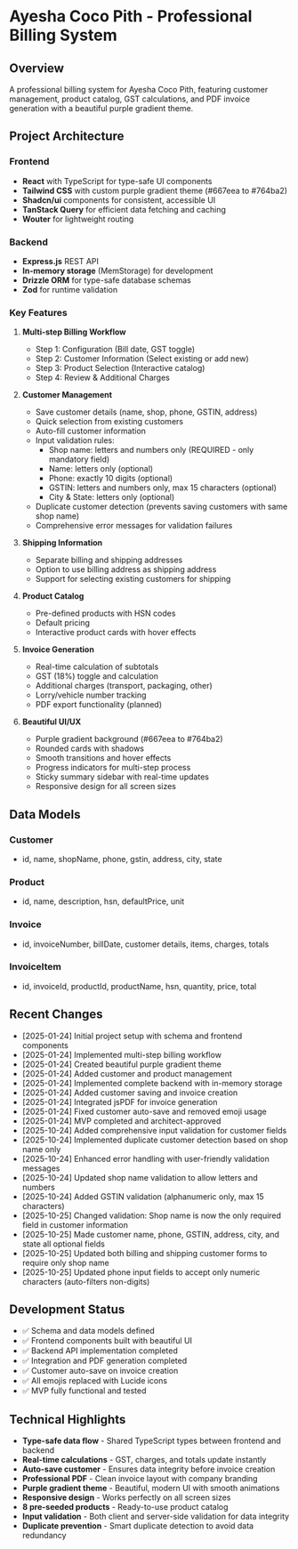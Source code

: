 # Ayesha Coco Pith - Professional Billing System

## Overview
A professional billing system for Ayesha Coco Pith, featuring customer management, product catalog, GST calculations, and PDF invoice generation with a beautiful purple gradient theme.

## Project Architecture

### Frontend
- **React** with TypeScript for type-safe UI components
- **Tailwind CSS** with custom purple gradient theme (#667eea to #764ba2)
- **Shadcn/ui** components for consistent, accessible UI
- **TanStack Query** for efficient data fetching and caching
- **Wouter** for lightweight routing

### Backend
- **Express.js** REST API
- **In-memory storage** (MemStorage) for development
- **Drizzle ORM** for type-safe database schemas
- **Zod** for runtime validation

### Key Features
1. **Multi-step Billing Workflow**
   - Step 1: Configuration (Bill date, GST toggle)
   - Step 2: Customer Information (Select existing or add new)
   - Step 3: Product Selection (Interactive catalog)
   - Step 4: Review & Additional Charges

2. **Customer Management**
   - Save customer details (name, shop, phone, GSTIN, address)
   - Quick selection from existing customers
   - Auto-fill customer information
   - Input validation rules:
     - Shop name: letters and numbers only (REQUIRED - only mandatory field)
     - Name: letters only (optional)
     - Phone: exactly 10 digits (optional)
     - GSTIN: letters and numbers only, max 15 characters (optional)
     - City & State: letters only (optional)
   - Duplicate customer detection (prevents saving customers with same shop name)
   - Comprehensive error messages for validation failures

3. **Shipping Information**
   - Separate billing and shipping addresses
   - Option to use billing address as shipping address
   - Support for selecting existing customers for shipping

4. **Product Catalog**
   - Pre-defined products with HSN codes
   - Default pricing
   - Interactive product cards with hover effects

5. **Invoice Generation**
   - Real-time calculation of subtotals
   - GST (18%) toggle and calculation
   - Additional charges (transport, packaging, other)
   - Lorry/vehicle number tracking
   - PDF export functionality (planned)

6. **Beautiful UI/UX**
   - Purple gradient background (#667eea to #764ba2)
   - Rounded cards with shadows
   - Smooth transitions and hover effects
   - Progress indicators for multi-step process
   - Sticky summary sidebar with real-time updates
   - Responsive design for all screen sizes

## Data Models

### Customer
- id, name, shopName, phone, gstin, address, city, state

### Product
- id, name, description, hsn, defaultPrice, unit

### Invoice
- id, invoiceNumber, billDate, customer details, items, charges, totals

### InvoiceItem
- id, invoiceId, productId, productName, hsn, quantity, price, total

## Recent Changes
- [2025-01-24] Initial project setup with schema and frontend components
- [2025-01-24] Implemented multi-step billing workflow
- [2025-01-24] Created beautiful purple gradient theme
- [2025-01-24] Added customer and product management
- [2025-01-24] Implemented complete backend with in-memory storage
- [2025-01-24] Added customer saving and invoice creation
- [2025-01-24] Integrated jsPDF for invoice generation
- [2025-01-24] Fixed customer auto-save and removed emoji usage
- [2025-01-24] MVP completed and architect-approved
- [2025-10-24] Added comprehensive input validation for customer fields
- [2025-10-24] Implemented duplicate customer detection based on shop name only
- [2025-10-24] Enhanced error handling with user-friendly validation messages
- [2025-10-24] Updated shop name validation to allow letters and numbers
- [2025-10-24] Added GSTIN validation (alphanumeric only, max 15 characters)
- [2025-10-25] Changed validation: Shop name is now the only required field in customer information
- [2025-10-25] Made customer name, phone, GSTIN, address, city, and state all optional fields
- [2025-10-25] Updated both billing and shipping customer forms to require only shop name
- [2025-10-25] Updated phone input fields to accept only numeric characters (auto-filters non-digits)

## Development Status
- ✅ Schema and data models defined
- ✅ Frontend components built with beautiful UI
- ✅ Backend API implementation completed
- ✅ Integration and PDF generation completed
- ✅ Customer auto-save on invoice creation
- ✅ All emojis replaced with Lucide icons
- ✅ MVP fully functional and tested

## Technical Highlights
- **Type-safe data flow** - Shared TypeScript types between frontend and backend
- **Real-time calculations** - GST, charges, and totals update instantly
- **Auto-save customer** - Ensures data integrity before invoice creation
- **Professional PDF** - Clean invoice layout with company branding
- **Purple gradient theme** - Beautiful, modern UI with smooth animations
- **Responsive design** - Works perfectly on all screen sizes
- **8 pre-seeded products** - Ready-to-use product catalog
- **Input validation** - Both client and server-side validation for data integrity
- **Duplicate prevention** - Smart duplicate detection to avoid data redundancy
